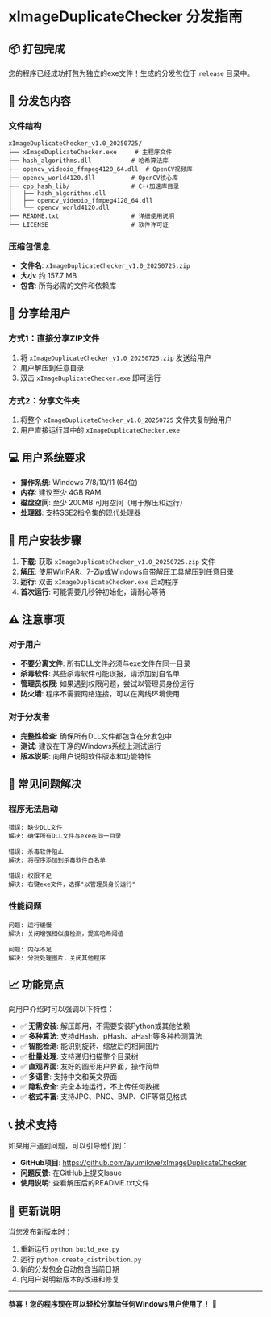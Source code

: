 # xImageDuplicateChecker 分发指南

## 📦 打包完成

您的程序已经成功打包为独立的exe文件！生成的分发包位于 `release` 目录中。

## 📁 分发包内容

### 文件结构
```
xImageDuplicateChecker_v1.0_20250725/
├── xImageDuplicateChecker.exe     # 主程序文件
├── hash_algorithms.dll           # 哈希算法库
├── opencv_videoio_ffmpeg4120_64.dll  # OpenCV视频库
├── opencv_world4120.dll          # OpenCV核心库
├── cpp_hash_lib/                 # C++加速库目录
│   ├── hash_algorithms.dll
│   ├── opencv_videoio_ffmpeg4120_64.dll
│   └── opencv_world4120.dll
├── README.txt                    # 详细使用说明
└── LICENSE                       # 软件许可证
```

### 压缩包信息
- **文件名**: `xImageDuplicateChecker_v1.0_20250725.zip`
- **大小**: 约 157.7 MB
- **包含**: 所有必需的文件和依赖库

## 🚀 分享给用户

### 方式1：直接分享ZIP文件
1. 将 `xImageDuplicateChecker_v1.0_20250725.zip` 发送给用户
2. 用户解压到任意目录
3. 双击 `xImageDuplicateChecker.exe` 即可运行

### 方式2：分享文件夹
1. 将整个 `xImageDuplicateChecker_v1.0_20250725` 文件夹复制给用户
2. 用户直接运行其中的 `xImageDuplicateChecker.exe`

## 💻 用户系统要求

- **操作系统**: Windows 7/8/10/11 (64位)
- **内存**: 建议至少 4GB RAM
- **磁盘空间**: 至少 200MB 可用空间（用于解压和运行）
- **处理器**: 支持SSE2指令集的现代处理器

## 🔧 用户安装步骤

1. **下载**: 获取 `xImageDuplicateChecker_v1.0_20250725.zip` 文件
2. **解压**: 使用WinRAR、7-Zip或Windows自带解压工具解压到任意目录
3. **运行**: 双击 `xImageDuplicateChecker.exe` 启动程序
4. **首次运行**: 可能需要几秒钟初始化，请耐心等待

## ⚠️ 注意事项

### 对于用户
- **不要分离文件**: 所有DLL文件必须与exe文件在同一目录
- **杀毒软件**: 某些杀毒软件可能误报，请添加到白名单
- **管理员权限**: 如果遇到权限问题，尝试以管理员身份运行
- **防火墙**: 程序不需要网络连接，可以在离线环境使用

### 对于分发者
- **完整性检查**: 确保所有DLL文件都包含在分发包中
- **测试**: 建议在干净的Windows系统上测试运行
- **版本说明**: 向用户说明软件版本和功能特性

## 🐛 常见问题解决

### 程序无法启动
```
错误: 缺少DLL文件
解决: 确保所有DLL文件与exe在同一目录
```

```
错误: 杀毒软件阻止
解决: 将程序添加到杀毒软件白名单
```

```
错误: 权限不足
解决: 右键exe文件，选择"以管理员身份运行"
```

### 性能问题
```
问题: 运行缓慢
解决: 关闭增强相似度检测，提高哈希阈值
```

```
问题: 内存不足
解决: 分批处理图片，关闭其他程序
```

## 📈 功能亮点

向用户介绍时可以强调以下特性：

- ✅ **无需安装**: 解压即用，不需要安装Python或其他依赖
- ✅ **多种算法**: 支持dHash、pHash、aHash等多种检测算法
- ✅ **智能检测**: 能识别旋转、缩放后的相同图片
- ✅ **批量处理**: 支持递归扫描整个目录树
- ✅ **直观界面**: 友好的图形用户界面，操作简单
- ✅ **多语言**: 支持中文和英文界面
- ✅ **隐私安全**: 完全本地运行，不上传任何数据
- ✅ **格式丰富**: 支持JPG、PNG、BMP、GIF等常见格式

## 📞 技术支持

如果用户遇到问题，可以引导他们到：
- **GitHub项目**: https://github.com/ayumilove/xImageDuplicateChecker
- **问题反馈**: 在GitHub上提交Issue
- **使用说明**: 查看解压后的README.txt文件

## 🔄 更新说明

当您发布新版本时：
1. 重新运行 `python build_exe.py`
2. 运行 `python create_distribution.py`
3. 新的分发包会自动包含当前日期
4. 向用户说明新版本的改进和修复

---

**恭喜！您的程序现在可以轻松分享给任何Windows用户使用了！** 🎉